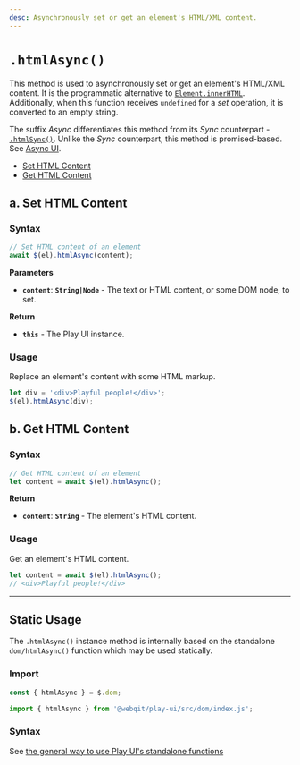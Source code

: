 ```yaml
---
desc: Asynchronously set or get an element's HTML/XML content.
---
```

# `.htmlAsync()`

This method is used to asynchronously set or get an element's HTML/XML content. It is the programmatic alternative to [`Element.innerHTML`](https://developer.mozilla.org/en-US/docs/Web/API/Element/innerHTML). Additionally, when this function receives `undefined` for a *set* operation, it is converted to an empty string.

The suffix *Async* differentiates this method from its *Sync* counterpart - [`.htmlSync()`](../htmlSync). Unlike the *Sync* counterpart, this method is promised-based. See [Async UI](../../overview#meet-async-ui).

+ [Set HTML Content](#a-set-html-content)
+ [Get HTML Content](#b-get-html-content)

## a. Set HTML Content

### Syntax

```js
// Set HTML content of an element
await $(el).htmlAsync(content);
```

**Parameters**

+ **`content`**: **`String|Node`** - The text or HTML content, or some DOM node, to set.

**Return**

+ **`this`** - The Play UI instance.

### Usage

Replace an element's content with some HTML markup.

```js
let div = '<div>Playful people!</div>';
$(el).htmlAsync(div);
```

## b. Get HTML Content

### Syntax

```js
// Get HTML content of an element
let content = await $(el).htmlAsync();
```

**Return**

+ **`content`**: **`String`** - The element's HTML content.

### Usage

Get an element's HTML content.

```js
let content = await $(el).htmlAsync();
// <div>Playful people!</div>
```

------

## Static Usage

The `.htmlAsync()` instance method is internally based on the standalone `dom/htmlAsync()` function which may be used statically.

### Import

```js
const { htmlAsync } = $.dom;
```
```js
import { htmlAsync } from '@webqit/play-ui/src/dom/index.js';
```

### Syntax

See [the general way to use Play UI's standalone functions](../../../overview#use-as-descrete-utilities)
